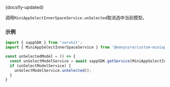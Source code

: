 {docsify-updated}

调用`MiniAppSelectInnerSpaceService.unSelected`取消选中当前模型。

### 示例

``` js
import { sappSDK } from 'servkit';
import { MiniAppSelectInnerSpaceService } from '@manycore/custom-miniapp-sdk';

const unSelectedModel = () => {
  const unSelectModelService = await sappSDK.getService(MiniAppSelectInnerSpaceService);
  if (unSelectModelService) {
    unSelectModelService.unSelected();
  }
}
```
